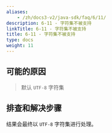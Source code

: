 ```yaml
---
aliases:
    - /zh/docs3-v2/java-sdk/faq/6/11/
description: 6-11 - 字符集不被支持
linkTitle: 6-11 - 字符集不被支持
title: 6-11 - 字符集不被支持
type: docs
weight: 11
---
```



## 可能的原因

> 默认 `UTF-8` 字符集

## 排查和解决步骤

结果会最终以 `UTF-8` 字符集进行处理。